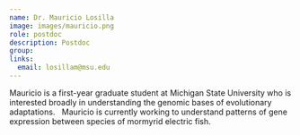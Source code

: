 ```yaml
---
name: Dr. Mauricio Losilla
image: images/mauricio.png
role: postdoc
description: Postdoc
group:
links:
  email: losillam@msu.edu
---
```

Mauricio is a first-year graduate student at Michigan State University who is interested broadly in understanding the genomic bases of evolutionary adaptations.   Mauricio is currently working to understand patterns of gene expression between species of mormyrid electric fish.

